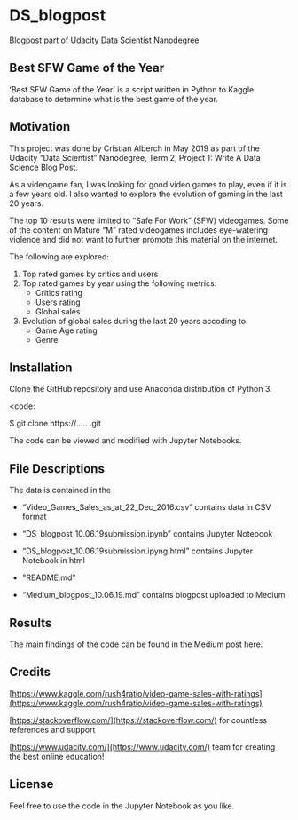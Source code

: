 # DS_blogpost
Blogpost part of Udacity Data Scientist Nanodegree
## Best SFW Game of the Year

‘Best SFW Game of the Year’ is a script written in Python to Kaggle database to determine what is the best game of the year.

## Motivation

This project was done by Cristian Alberch in May 2019 as part of the Udacity “Data Scientist” Nanodegree, Term 2, Project 1: Write A Data Science Blog Post.

As a videogame fan, I was looking for good video games to play, even if it is a few years old. I also wanted to explore the evolution of gaming in the last 20 years.

The top 10 results were limited to “Safe For Work” (SFW) videogames. Some of the content on Mature “M” rated videogames includes eye-watering violence and did not want to further promote this material on the internet.

The following are explored:

1. Top rated games by critics and users
2. Top rated games by year using the following metrics:
	-	Critics rating
	-	Users rating
	-	Global sales
3. Evolution of global sales during the last 20 years accoding to:
	- Game Age rating
	- Genre

## Installation

Clone the GitHub repository and use Anaconda distribution of Python 3.

<code:

$ git clone https://..... .git

The code can be viewed and modified with Jupyter Notebooks.

## File Descriptions

The data is contained in the
- “Video_Games_Sales_as_at_22_Dec_2016.csv” contains data in CSV format

- “DS_blogpost_10.06.19submission.ipynb” contains Jupyter Notebook
- “DS_blogpost_10.06.19submission.ipyng.html” contains Jupyter Notebook in html
- "README.md"
- “Medium_blogpost_10.06.19.md” contains blogpost uploaded to Medium

## Results

The main findings of the code can be found in the Medium post here.

## Credits

[https://www.kaggle.com/rush4ratio/video-game-sales-with-ratings](https://www.kaggle.com/rush4ratio/video-game-sales-with-ratings)

[https://stackoverflow.com/](https://stackoverflow.com/) for countless references and support

[https://www.udacity.com/](https://www.udacity.com/) team for creating the best online education!

## License

Feel free to use the code in the Jupyter Notebook as you like.

